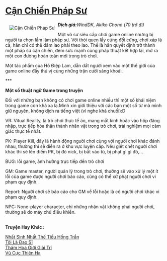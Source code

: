 <a href="https://utruyen.com/can-chien-phap-su/16118/" title="Cận Chiến Pháp Sư"><h1>Cận Chiến Pháp Sư</h1></a><div style="display:table"><img align="right" style="float: left; padding: 10px;" src="https://utruyen.com/images/story/200x260/can-chien-phap-su.jpg" alt="Cận Chiến Pháp Sư"><b><i>Dịch giả:</i></b><i>WindDK, Akiko Chono (70 trở đi)<p></p></i><p></p>Một võ sư siêu cấp chơi game online nhưng bị người ta chọn lầm làm pháp sư. Với thói quen lấy cứng đối cứng, chơi xáp lá cà, hắn chỉ có thể đâm lao phải theo lao. Thế là hắn quyết định trở thành một pháp sư cận chiến, đem sức mạnh cùng pháp thuật kết hợp lại, mở ra một con đường hoàn toàn mới trong trò chơi.<p></p>Một tác phẩm của Hồ Điệp Lam, dẫn dắt người xem vào một thế giới của game online đầy thú vị cùng những trận cười sảng khoái.<p></p>***<p></p><b>Một số thuật ngữ Game trong truyện</b><p></p>Đối với những bạn không có chơi game online nhiều thì một số khái niệm trong game còn khá xa lạ.Mình xin giới thiệu với các bạn một số từ mà mình giữ nguyên, không dịch ra tiếng việt (vì nghe khá chuối):D<p></p>VR: Vitual Reality, là trò chơi thực tế ảo, mang mắt kính hoặc vào hộp đăng nhập, trực tiếp hóa thân thành nhân vật trong trò chơi, trải nghiệm mọi cảm giác thực tế nhất.<p></p>PK: Player Kill, đây là hành động người chơi cùng với người chơi khác đánh nhau, thường thì sẽ diễn ra ở khu vực luyện cấp. Nếu giết chết người chơi khác thì sẽ lên điểm PK, bị đỏ nick, bị bắt vào tù, bị phạt gì gì đó,...<p></p>BUG: lỗi game, ảnh hưởng trực tiếp đến trò chơi<p></p>GM: Game master, người quản lý trong trò chơi, thường sẽ vào xử lý một ít lỗi của game được người chơi báo cáo, cũng có thể xử phạt người chơi vi phạm quy định.<p></p>Report: Người chơi sẽ báo cáo cho GM về lỗi hoặc là có người chơi khác vi phạm quy định.<p></p>NPC: None-player character, chỉ những nhân vật không phải người chơi, thường sẽ do máy chủ điều khiển.</div><p><br><b>Truyện Hay Khác :</b></p><a href="https://utruyen.com/nhat-sinh-nhat-the-tieu-hong-tran/16888/" alt="Nhất Sinh Nhất Thế Tiếu Hồng Trần">Nhất Sinh Nhất Thế Tiếu Hồng Trần</a><br/><a href="https://github.com/quanluxury/truyenhot/tree/master/truyenhay/11382/" alt="Tôi Là Đạo Sĩ">Tôi Là Đạo Sĩ</a><br/><a href="https://dammyh.wordpress.com/2019/11/07/tham-hoa-gioi-giai-tri/" alt="Thám Hoa Giới Giải Trí">Thám Hoa Giới Giải Trí</a><br/><a href="https://github.com/quanluxury/truyenhot/tree/master/truyenhay/6131/" alt="Vũ Cực Thiên Hạ">Vũ Cực Thiên Hạ</a><br/>
